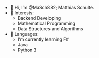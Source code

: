 - 👋 Hi, I’m @MaSch882; Matthias Schulte.
- 👀 Interests:
  - Backend Developing
  - Mathematical Programming
  - Data Structures and Algorithms
- 🌱 Languages:
  - I’m currently learning F#
  - Java
  - Python 3

